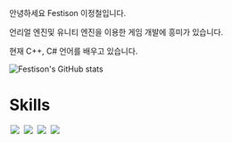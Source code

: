  안녕하세요 Festison 이정철입니다. 
	
 언리얼 엔진및 유니티 엔진을 이용한 게임 개발에 흥미가 있습니다. 
	
 현재 C++, C# 언어를 배우고 있습니다.


![Festison's GitHub stats](https://github-readme-stats.vercel.app/api?username=anuraghazra&theme=dark&show_icons=true)

# Skills
<img src = "https://img.shields.io/badge/-C++-black?style=flat&logo=c%2B%2B" style="height : auto; margin-left : 2px; margin-right : 2px;"/> <img src = "https://img.shields.io/badge/-C%23%20-black?style=flat&logo=C%20Sharp" style="height : auto; margin-left : 2px; margin-right : 2px;"/> <img src="https://img.shields.io/badge/unity%20-%23000000.svg?&style=flat&logo=unity&logoColor=white" style="height : auto; margin-left : 2px; margin-right : 2px;"/> <img src="https://img.shields.io/badge/unreal%20engine%20-%23313131.svg?&style=flat&logo=unreal%20engine&logoColor=white" style="height : auto; margin-left : 2px; margin-right : 2px;"/>

<!---
Festison/Festison is a ✨ special ✨ repository because its `README.md` (this file) appears on your GitHub profile.
You can click the Preview link to take a look at your changes.
--->
